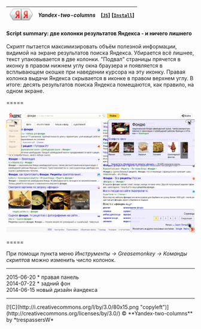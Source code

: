 | ![ya2ay](../res/yaya.png) | ***Yandex-two-columns*** |  **[[`JS`]](../src/Yandex-two-columns.user.js)**     **[[`Install`]](/../../raw/master/src/Yandex-two-columns.user.js)**
| :----: | :---- | ----- |
#### **Script summary:** две колонки результатов Яндекса - и ничего лишнего 

Скрипт пытается максимизировать объём полезной информации, 
видимой на экране результатов поиска Яндекса. 
Убирается всё лишнее, текст упаковывается в две колонки. 
"Подвал" страницы прячется в иконку в правом нижнем углу окна браузера 
и появляется в всплывающем окошке при наведении курсора на эту иконку. 
Правая колонка выдачи Яндекса скрывается в иконке в правом верхнем углу. 
В итоге: десять результатов поиска Яндекса помещаются, как правило, на одном экране. 

=====

[![screenshot](../res/ya2Col.jpg)](https://raw.githubusercontent.com/trespassersW/UserScripts/master/res/ya2Col.jpg)

=====

При помощи пункта меню *Инструменты → Greasemonkey → Команды скриптов* можно изменить число колонок. <br>

<hr>

2015-06-20 * правая панель<br>
2014-07-22 * задний фон<br>
2014-06-15 новый дизайн йандекса<br>

<hr>
[![C](http://i.creativecommons.org/l/by/3.0/80x15.png "copyleft")] (http://creativecommons.org/licenses/by/3.0/) © **Yandex-two-columns** by *trespassersW*
